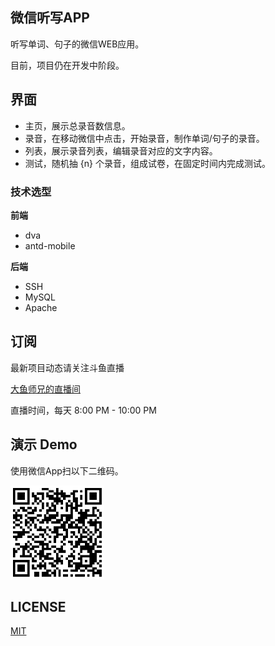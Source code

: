 ## 微信听写APP
听写单词、句子的微信WEB应用。

目前，项目仍在开发中阶段。

## 界面
+ 主页，展示总录音数信息。
+ 录音，在移动微信中点击，开始录音，制作单词/句子的录音。
+ 列表，展示录音列表，编辑录音对应的文字内容。
+ 测试，随机抽 {n} 个录音，组成试卷，在固定时间内完成测试。

### 技术选型

**前端**
+ dva
+ antd-mobile

**后端**
+ SSH
+ MySQL
+ Apache

## 订阅
最新项目动态请关注斗鱼直播

[大鱼师兄的直播间](https://www.douyu.com/3244367)

直播时间，每天 8:00 PM - 10:00 PM

## 演示 Demo
使用微信App扫以下二维码。

<img
  src="documents/review-qrcode.png"
  alt="微信扫一扫预览"
  width="150"
  height="150"
/>

## LICENSE
[MIT](LICENSE.md)
